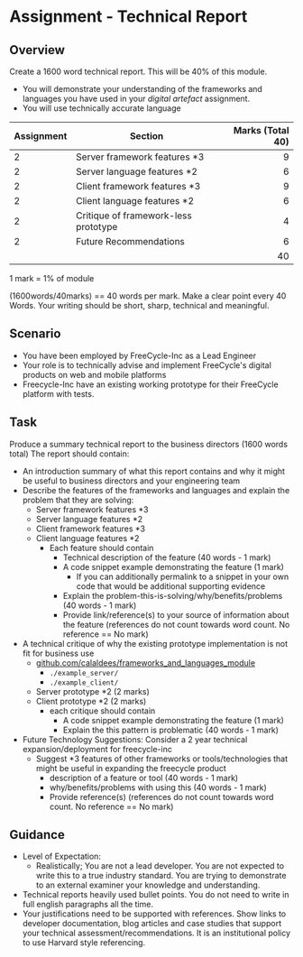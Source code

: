 Assignment - Technical Report
=============================

Overview
--------

Create a 1600 word technical report. This will be 40% of this module.

* You will demonstrate your understanding of the frameworks and languages you have used in your _digital artefact_ assignment.
* You will use technically accurate language

| Assignment | Section | Marks (Total 40) |
|---|--------------------------------|---:|
| 2 | Server framework features *3   |  9 |
| 2 | Server language features *2    |  6 |
| 2 | Client framework features *3   |  9 |
| 2 | Client language features *2    |  6 |
| 2 | Critique of framework-less prototype |  4 |
| 2 | Future Recommendations         |  6 |
|   |                                | 40 |
1 mark = 1% of module

(1600words/40marks) == 40 words per mark. Make a clear point every 40 Words.
Your writing should be short, sharp, technical and meaningful.

Scenario
--------
* You have been employed by FreeCycle-Inc as a Lead Engineer
* Your role is to technically advise and implement FreeCycle's digital products on web and mobile platforms
* Freecycle-Inc have an existing working prototype for their FreeCycle platform with tests.

Task
----
Produce a summary technical report to the business directors (1600 words total)
The report should contain:
* An introduction summary of what this report contains and why it might be useful to business directors and your engineering team
* Describe the features of the frameworks and languages and explain the problem that they are solving:
  * Server framework features *3
  * Server language features *2
  * Client framework features *3
  * Client language features *2
    * Each feature should contain
      * Technical description of the feature (40 words - 1 mark)
      * A code snippet example demonstrating the feature (1 mark)
        * If you can additionally permalink to a snippet in your own code that would be additional supporting evidence
      * Explain the problem-this-is-solving/why/benefits/problems (40 words - 1 mark)
      * Provide link/reference(s) to your source of information about the feature (references do not count towards word count. No reference == No mark)
* A technical critique of why the existing prototype implementation is not fit for business use
  * [github.com/calaldees/frameworks_and_languages_module](https://github.com/calaldees/frameworks_and_languages_module)
    * `./example_server/`
    * `./example_client/`
  * Server prototype *2 (2 marks)
  * Client prototype *2 (2 marks)
    * each critique should contain
      * A code snippet example demonstrating the feature (1 mark)
      * Explain the this pattern is problematic (40 words - 1 mark)
* Future Technology Suggestions: Consider a 2 year technical expansion/deployment for freecycle-inc
  * Suggest *3 features of other frameworks or tools/technologies that might be useful in expanding the freecycle product
    * description of a feature or tool (40 words - 1 mark)
    * why/benefits/problems with using this (40 words - 1 mark)
    * Provide reference(s) (references do not count towards word count. No reference == No mark)


Guidance
--------
* Level of Expectation:
  * Realistically; You are not a lead developer. You are not expected to write this to a true industry standard. You are trying to demonstrate to an external examiner your knowledge and understanding.
* Technical reports heavily used bullet points. You do not need to write in full english paragraphs all the time.
* Your justifications need to be supported with references. Show links to developer documentation, blog articles and case studies that support your technical assessment/recommendations. It is an institutional policy to use Harvard style referencing.
